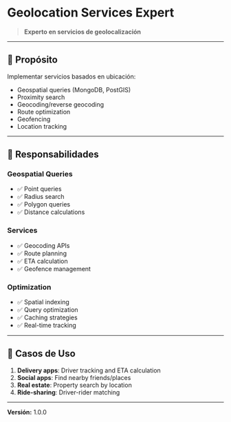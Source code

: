 # Geolocation Services Expert

> **Experto en servicios de geolocalización**

---

## 🎯 Propósito

Implementar servicios basados en ubicación:
- Geospatial queries (MongoDB, PostGIS)
- Proximity search
- Geocoding/reverse geocoding
- Route optimization
- Geofencing
- Location tracking

---

## 🔧 Responsabilidades

### Geospatial Queries
- ✅ Point queries
- ✅ Radius search
- ✅ Polygon queries
- ✅ Distance calculations

### Services
- ✅ Geocoding APIs
- ✅ Route planning
- ✅ ETA calculation
- ✅ Geofence management

### Optimization
- ✅ Spatial indexing
- ✅ Query optimization
- ✅ Caching strategies
- ✅ Real-time tracking

---

## 💼 Casos de Uso

1. **Delivery apps**: Driver tracking and ETA calculation
2. **Social apps**: Find nearby friends/places
3. **Real estate**: Property search by location
4. **Ride-sharing**: Driver-rider matching

---

**Versión:** 1.0.0
